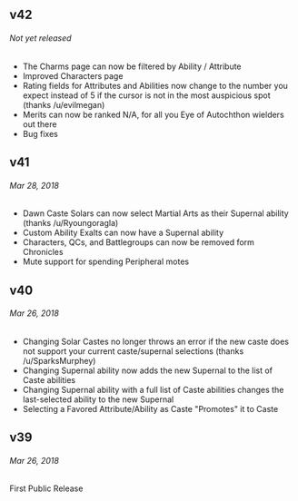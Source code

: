 ## v42
###### *Not yet released*
- The Charms page can now be filtered by Ability / Attribute
- Improved Characters page
- Rating fields for Attributes and Abilities now change to the number you expect instead of 5 if the cursor is not in the most auspicious spot (thanks /u/evilmegan)
- Merits can now be ranked N/A, for all you Eye of Autochthon wielders out there
- Bug fixes

## v41
###### *Mar 28, 2018*
- Dawn Caste Solars can now select Martial Arts as their Supernal ability (thanks /u/Ryoungoragla)
- Custom Ability Exalts can now have a Supernal ability
- Characters, QCs, and Battlegroups can now be removed form Chronicles
- Mute support for spending Peripheral motes

## v40
###### *Mar 26, 2018*
- Changing Solar Castes no longer throws an error if the new caste does not support your current caste/supernal selections (thanks /u/SparksMurphey)
- Changing Supernal ability now adds the new Supernal to the list of Caste abilities
- Changing Supernal ability with a full list of Caste abilities changes the last-selected ability to the new Supernal
- Selecting a Favored Attribute/Ability as Caste "Promotes" it to Caste

## v39
###### *Mar 26, 2018*
First Public Release
